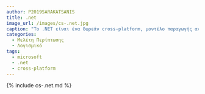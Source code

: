 ```yaml
---
author: P2019SARAKATSANIS
title: .net
image_url: /images/cs-.net.jpg
caption: "Το .NET είναι ένα δωρεάν cross-platform, μοντέλο παραγωγής ανοιχτού λογισμικού που χρησιμοποιείται για την δημιουργία διαφόρων τύπων αρχείων που υποστηρίζει πολλές γλώσσες προγραμματισμού όπως C#, VB.NET, C++ και F# και αμέτρητες βιβλιοθήκες με παράδειγμα την spire.pdf."
categories:
  - Μελέτη Περίπτωσης
  - Λογισμικό
tags:
  - microsoft
  - .net
  - cross-platform
---
```

{% include cs-.net.md %}
